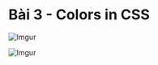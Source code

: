 # Bài 3 - Colors in CSS  

![Imgur](https://i.imgur.com/5IrniuF.png)  

![Imgur](https://i.imgur.com/bM9E8Nn.png)  
